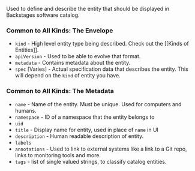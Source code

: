 Used to define and describe the entity that should be displayed in Backstages software catalog.
### Common to All Kinds: The Envelope
- `kind` - High level entity type being described. Check out the [[Kinds of Entities]].
- `apiVersion` - Used to be able to evolve that format.
- `metadata` - Contains metadata about the entity. 
- `spec` \[Varies\] - Actual specification data that describes the entity. This will depend on the `kind` of entity you have.

### Common to All Kinds: The Metadata
- `name` - Name of the entity. Must be unique. Used for computers and humans.
- `namespace` - ID of a namespace that the entity belongs to
- `uid`
- `title` - Display name for entity, used in place of `name` in UI
- `description` - Human readable description of entity.
- `labels` 
- `annotations` - Used to link to external systems like a link to a Git repo, links to monitoring tools and more.
- `tags` - list of single valued strings, to classify catalog entities. 